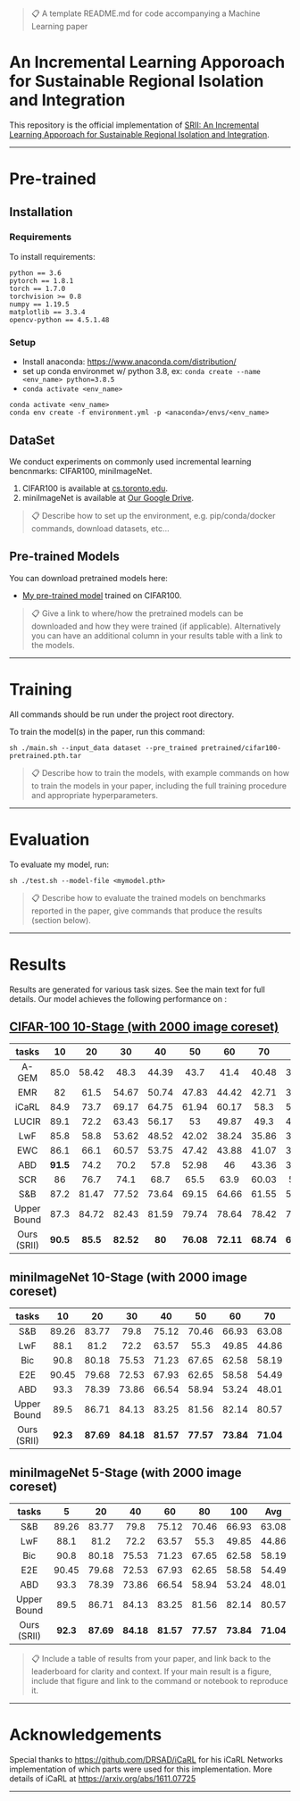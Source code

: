 >📋  A template README.md for code accompanying a Machine Learning paper

# An Incremental Learning Apporoach for Sustainable Regional Isolation and Integration

This repository is the official implementation of [SRII: An Incremental Learning Apporoach for Sustainable Regional Isolation and Integration](https://*******). 

***
# Pre-trained

## Installation

### Requirements
To install requirements:

```requirements
python == 3.6
pytorch == 1.8.1
torch == 1.7.0
torchvision >= 0.8
numpy == 1.19.5
matplotlib == 3.3.4
opencv-python == 4.5.1.48
```

### Setup

 * Install anaconda: https://www.anaconda.com/distribution/
 * set up conda environmet w/ python 3.8, ex: `conda create --name <env_name> python=3.8.5`
 * `conda activate <env_name>`

```setup
conda activate <env_name>
conda env create -f environment.yml -p <anaconda>/envs/<env_name>
```

## DataSet
We conduct experiments on commonly used incremental learning bencnmarks: CIFAR100, miniImageNet.
  1. CIFAR100 is available at [cs.toronto.edu](https://www.cs.toronto.edu/~kriz/cifar.html).
  2. miniImageNet is available at [Our Google Drive](https://drive.google.com/file/d/15WB2Q5vawJxai9vHrw5FGbPBKAeTTfBY).

>📋  Describe how to set up the environment, e.g. pip/conda/docker commands, download datasets, etc...

## Pre-trained Models

You can download pretrained models here:

- [My pre-trained model](https://drive.google.com/file/d/1iSd466hB69USclAyxuqK07LxzHFe8SCA/view?usp=sharing) trained on CIFAR100. 

>📋  Give a link to where/how the pretrained models can be downloaded and how they were trained (if applicable).  Alternatively you can have an additional column in your results table with a link to the models.

***


# Training

All commands should be run under the project root directory.

To train the model(s) in the paper, run this command:

```train
sh ./main.sh --input_data dataset --pre_trained pretrained/cifar100-pretrained.pth.tar
```

>📋  Describe how to train the models, with example commands on how to train the models in your paper, including the full training procedure and appropriate hyperparameters.

***


# Evaluation

To evaluate my model, run:

```eval
sh ./test.sh --model-file <mymodel.pth>
```


>📋  Describe how to evaluate the trained models on benchmarks reported in the paper, give commands that produce the results (section below).

***


# Results

Results are generated for various task sizes. See the main text for full details.
Our model achieves the following performance on :

## [CIFAR-100 10-Stage (with 2000 image coreset)](https://paperswithcode.com/sota/class-incremental-learning-on-cifar100)

tasks | 10 | 20 | 30 | 40 | 50 | 60 | 70 | 80 | 90 | 100 | Avg |
:---: | :---: | :---: | :---: | :---: | :---: | :---: | :---: | :---: | :---: | :---: | :---: |
A-GEM | 85.0 | 58.42 | 48.3 | 44.39 | 43.7 | 41.4 | 40.48 | 37.26 | 31.74 | 26.91 | 45.76  
EMR | 82 | 61.5 | 54.67 | 50.74 | 47.83 | 44.42 | 42.71 | 36.73 | 34.17 | 31.78 | 48.66 
iCaRL | 84.9 | 73.7 | 69.17 | 64.75 | 61.94 | 60.17 | 58.3 | 54.99 | 53.6 | 50.83 | 63.24  
LUCIR | 89.1 | 72.2 | 63.43 | 56.17 | 53 | 49.87 | 49.3 | 46.31 | 43.81 | 42.09 | 56.53 
LwF | 85.8 | 58.8 | 53.62 | 48.52 | 42.02 | 38.24 | 35.86 | 33.16 | 29.43 | 25.74 | 45.12 
EWC | 86.1 | 66.1 | 60.57 | 53.75 | 47.42 | 43.88 | 41.07 | 39.24 | 35.83 | 31.33 | 50.53 
ABD | **91.5** | 74.2 | 70.2 | 57.8 | 52.98 | 46 | 43.36 | 38.59 | 36.52 | 33.2 | 54.44 
SCR | 86 | 76.7 | 74.1 | 68.7 | 65.5 | 63.9 | 60.03 | 58.9 | 54.91 | 51.08 | 65.98 
S&B | 87.2 | 81.47 | 77.52 | 73.64 | 69.15 | 64.66 | 61.55 | 59.05 | 55.31 | 52.29 | 68.18 
Upper Bound | 87.3 | 84.72 | 82.43 | 81.59 | 79.74 | 78.64 | 78.42 | 77.11 | 76.85 | 76.32 | **80.30** 
Ours (SRII) | **90.5** | **85.5** | **82.52** | **80** | **76.08** | **72.11** | **68.74** | **64.14** | **61.97** | **60.25** | **74.18**

## miniImageNet 10-Stage (with 2000 image coreset)

tasks | 10 | 20 | 30 | 40 | 50 | 60 | 70 | 80 | 90 | 100 | Avg |
:---: | :---: | :---: | :---: | :---: | :---: | :---: | :---: | :---: | :---: | :---: | :---: |
S&B | 89.26 | 83.77 | 79.8 | 75.12 | 70.46 | 66.93 | 63.08 | 62.35 | 57.63 | 54.72 | 70.31  
LwF | 88.1 | 81.2 | 72.2 | 63.57 | 55.3 | 49.85 | 44.86 | 40.77 | 37.14 | 32.3 | 56.53 
Bic | 90.8 | 80.18 | 75.53 | 71.23 | 67.65 | 62.58 | 58.19 | 54.86 | 51.54 | 47.88 | 66.04  
E2E | 90.45 | 79.68 | 72.53 | 67.93 | 62.65 | 58.58 | 54.49 | 50.86 | 49.14 | 43.88 | 63.02 
ABD | 93.3 | 78.39 | 73.86 | 66.54 | 58.94 | 53.24 | 48.01 | 43.73 | 39.93 | 38.03 | 59.4 
Upper Bound | 89.5 | 86.71 | 84.13 | 83.25 | 81.56 | 82.14 | 80.57 | 79.11 | 78.88 | 78.32 | **82.42** 
Ours (SRII) | **92.3** | **87.69** | **84.18** | **81.57** | **77.57** | **73.84** | **71.04** | **67.36** | **64.19** | **62.48** | **76.22**

## miniImageNet 5-Stage (with 2000 image coreset)

tasks | 5 | 20 | 40 | 60 | 80 | 100 | Avg |
:---: | :---: | :---: | :---: | :---: | :---: | :---: | :---: |
S&B | 89.26 | 83.77 | 79.8 | 75.12 | 70.46 | 66.93 | 63.08 
LwF | 88.1 | 81.2 | 72.2 | 63.57 | 55.3 | 49.85 | 44.86 
Bic | 90.8 | 80.18 | 75.53 | 71.23 | 67.65 | 62.58 | 58.19   
E2E | 90.45 | 79.68 | 72.53 | 67.93 | 62.65 | 58.58 | 54.49  
ABD | 93.3 | 78.39 | 73.86 | 66.54 | 58.94 | 53.24 | 48.01  
Upper Bound | 89.5 | 86.71 | 84.13 | 83.25 | 81.56 | 82.14 | 80.57  
Ours (SRII) | **92.3** | **87.69** | **84.18** | **81.57** | **77.57** | **73.84** | **71.04** 

>📋  Include a table of results from your paper, and link back to the leaderboard for clarity and context. If your main result is a figure, include that figure and link to the command or notebook to reproduce it. 

***


# Acknowledgements

Special thanks to https://github.com/DRSAD/iCaRL for his iCaRL Networks
 implementation of which parts were used for this implementation. More
  details of iCaRL at https://arxiv.org/abs/1611.07725

***